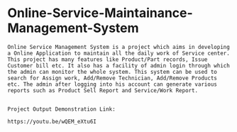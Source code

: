 # Online-Service-Maintainance-Management-System

    Online Service Management System is a project which aims in developing a Online Application to maintain all the daily work of Service center. This project has many features like Product/Part records, Issue Customer bill etc. It also has a facility of admin login through which the admin can monitor the whole system. This system can be used to search for Assign work, Add/Remove Technician, Add/Remove Products etc. The admin after logging into his account can generate various reports such as Product Sell Report and Service/Work Report. 
    
    
    Project Output Demonstration Link:
    
    https://youtu.be/wQEM_eXtu6I
